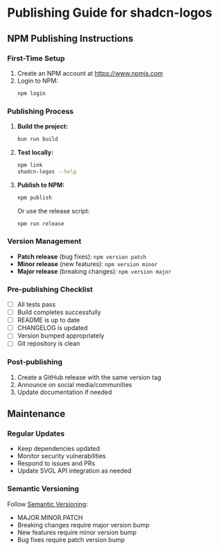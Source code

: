 # Publishing Guide for shadcn-logos

## NPM Publishing Instructions

### First-Time Setup
1. Create an NPM account at https://www.npmjs.com
2. Login to NPM:
   ```bash
   npm login
   ```

### Publishing Process
1. **Build the project:**
   ```bash
   bun run build
   ```

2. **Test locally:**
   ```bash
   npm link
   shadcn-logos --help
   ```

3. **Publish to NPM:**
   ```bash
   npm publish
   ```
   
   Or use the release script:
   ```bash
   npm run release
   ```

### Version Management
- **Patch release** (bug fixes): `npm version patch`
- **Minor release** (new features): `npm version minor`
- **Major release** (breaking changes): `npm version major`

### Pre-publishing Checklist
- [ ] All tests pass
- [ ] Build completes successfully
- [ ] README is up to date
- [ ] CHANGELOG is updated
- [ ] Version bumped appropriately
- [ ] Git repository is clean

### Post-publishing
1. Create a GitHub release with the same version tag
2. Announce on social media/communities
3. Update documentation if needed

## Maintenance

### Regular Updates
- Keep dependencies updated
- Monitor security vulnerabilities
- Respond to issues and PRs
- Update SVGL API integration as needed

### Semantic Versioning
Follow [Semantic Versioning](https://semver.org/):
- MAJOR.MINOR.PATCH
- Breaking changes require major version bump
- New features require minor version bump
- Bug fixes require patch version bump